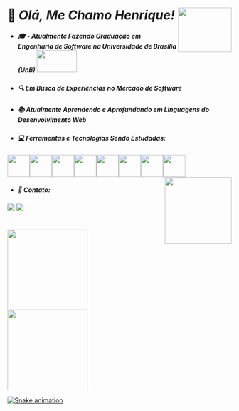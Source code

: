 # :wave: _Olá, Me Chamo Henrique!_ <img src="https://c.tenor.com/M5LGDfyw0fIAAAAi/hi-hello.gif" width="120" height="100" align="right"/>

* ##### :mortar_board: - _Atualmente Fazendo Graduação em Engenharia de Software na Universidade de Brasília (UnB)_ <img src="https://upload.wikimedia.org/wikipedia/commons/thumb/c/c3/Webysther_20160322_-_Logo_UnB_%28sem_texto%29.svg/2560px-Webysther_20160322_-_Logo_UnB_%28sem_texto%29.svg.png" width="90" height="50"/>
* ##### :mag: _Em Busca de Experiências no Mercado de Software_
* ##### :books: _Atualmente Aprendendo e Aprofundando em Linguagens do Desenvolvimento Web_
* ##### :computer: _Ferramentas e Tecnologias Sendo Estudadas:_
<img src="https://cdn.jsdelivr.net/gh/devicons/devicon/icons/c/c-original.svg" width="50" height="50"/><img src="https://cdn.jsdelivr.net/gh/devicons/devicon/icons/python/python-original.svg" width="50" height="50" /><img src="https://cdn.jsdelivr.net/gh/devicons/devicon/icons/java/java-original.svg" width="50" height="50"/><img src="https://cdn.jsdelivr.net/gh/devicons/devicon/icons/html5/html5-original.svg" width="50" height="50"/><img src="https://cdn.jsdelivr.net/gh/devicons/devicon/icons/css3/css3-original.svg" width="50" height="50"/><img src="https://cdn.jsdelivr.net/gh/devicons/devicon/icons/javascript/javascript-original.svg" width="50" heigth="50"/><img src="https://cdn.jsdelivr.net/gh/devicons/devicon/icons/bootstrap/bootstrap-original.svg" width="50" height="50"/><img src="https://cdn.jsdelivr.net/gh/devicons/devicon/icons/php/php-original.svg" width="50" heigth="50" /><img src="https://c.tenor.com/oS5SFKhlWYwAAAAd/angry-cat.gif" width="150" height="150" align="right"/>
* ##### :calling: _Contato:_
<a href = "mailto:pucci.rique1234@gmail.com"><img src="https://img.shields.io/badge/Gmail-D14836?style=for-the-badge&logo=gmail&logoColor=white" target="_blank"></a>
<a href="https://www.linkedin.com/in/henrique-pucci-1b39161bb/" target="_blank"><img src="https://img.shields.io/badge/-LinkedIn-%230077B5?style=for-the-badge&logo=linkedin&logoColor=white" target="_blank"></a>
#
<div>
<a href="https://github.com/HenriPucci">
<img height="180em" src="https://github-readme-stats.vercel.app/api?username=HenriPucci&show_icons=true&theme=cobalt&include_all_commits=true&count_private=true"/>
<img height="180em" src="https://github-readme-stats.vercel.app/api/top-langs/?username=HenriPucci&layout=compact&langs_count=7&theme=cobalt"/>
</div>

 ![Snake animation](https://github.com/HenriPucci/HenriPucci/blob/output/github-contribution-grid-snake.svg)

          
          
          
          
          
          

